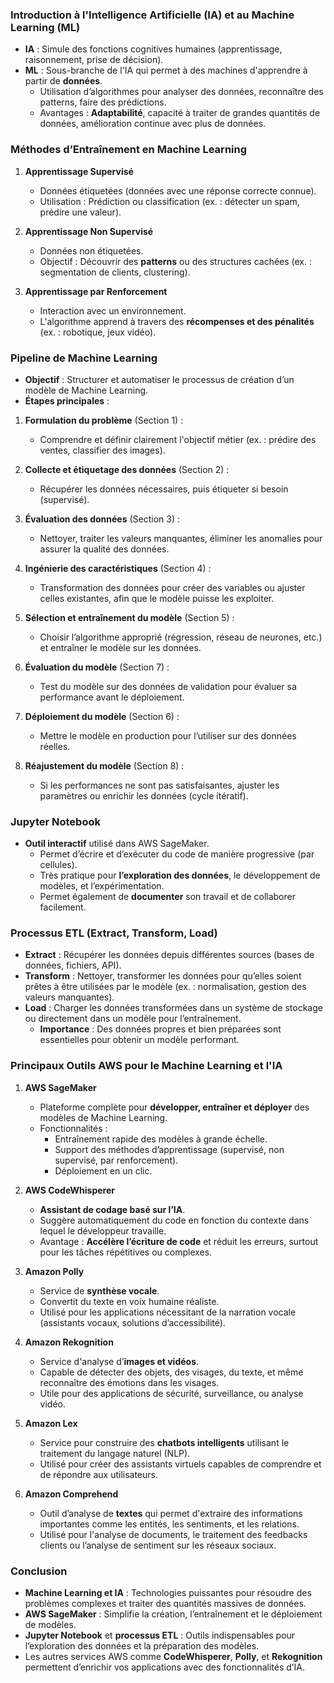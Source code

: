 ### **Introduction à l'Intelligence Artificielle (IA) et au Machine Learning (ML)**
- **IA** : Simule des fonctions cognitives humaines (apprentissage, raisonnement, prise de décision).
- **ML** : Sous-branche de l'IA qui permet à des machines d'apprendre à partir de **données**.
  - Utilisation d’algorithmes pour analyser des données, reconnaître des patterns, faire des prédictions.
  - Avantages : **Adaptabilité**, capacité à traiter de grandes quantités de données, amélioration continue avec plus de données.

### **Méthodes d’Entraînement en Machine Learning**
1. **Apprentissage Supervisé**
   - Données étiquetées (données avec une réponse correcte connue).
   - Utilisation : Prédiction ou classification (ex. : détecter un spam, prédire une valeur).
   
2. **Apprentissage Non Supervisé**
   - Données non étiquetées.
   - Objectif : Découvrir des **patterns** ou des structures cachées (ex. : segmentation de clients, clustering).

3. **Apprentissage par Renforcement**
   - Interaction avec un environnement.
   - L'algorithme apprend à travers des **récompenses et des pénalités** (ex. : robotique, jeux vidéo).

### **Pipeline de Machine Learning**
- **Objectif** : Structurer et automatiser le processus de création d’un modèle de Machine Learning.
- **Étapes principales** :
  
1. **Formulation du problème** (Section 1) :
   - Comprendre et définir clairement l'objectif métier (ex. : prédire des ventes, classifier des images).
   
2. **Collecte et étiquetage des données** (Section 2) :
   - Récupérer les données nécessaires, puis étiqueter si besoin (supervisé).

3. **Évaluation des données** (Section 3) :
   - Nettoyer, traiter les valeurs manquantes, éliminer les anomalies pour assurer la qualité des données.

4. **Ingénierie des caractéristiques** (Section 4) :
   - Transformation des données pour créer des variables ou ajuster celles existantes, afin que le modèle puisse les exploiter.

5. **Sélection et entraînement du modèle** (Section 5) :
   - Choisir l’algorithme approprié (régression, réseau de neurones, etc.) et entraîner le modèle sur les données.

6. **Évaluation du modèle** (Section 7) :
   - Test du modèle sur des données de validation pour évaluer sa performance avant le déploiement.

7. **Déploiement du modèle** (Section 6) :
   - Mettre le modèle en production pour l’utiliser sur des données réelles.

8. **Réajustement du modèle** (Section 8) :
   - Si les performances ne sont pas satisfaisantes, ajuster les paramètres ou enrichir les données (cycle itératif).

### **Jupyter Notebook**
- **Outil interactif** utilisé dans AWS SageMaker.
  - Permet d’écrire et d’exécuter du code de manière progressive (par cellules).
  - Très pratique pour **l’exploration des données**, le développement de modèles, et l’expérimentation.
  - Permet également de **documenter** son travail et de collaborer facilement.

### **Processus ETL (Extract, Transform, Load)**
- **Extract** : Récupérer les données depuis différentes sources (bases de données, fichiers, API).
- **Transform** : Nettoyer, transformer les données pour qu’elles soient prêtes à être utilisées par le modèle (ex. : normalisation, gestion des valeurs manquantes).
- **Load** : Charger les données transformées dans un système de stockage ou directement dans un modèle pour l’entraînement.
  - **Importance** : Des données propres et bien préparées sont essentielles pour obtenir un modèle performant.

### **Principaux Outils AWS pour le Machine Learning et l'IA**

1. **AWS SageMaker**
   - Plateforme complète pour **développer, entraîner et déployer** des modèles de Machine Learning.
   - Fonctionnalités :
     - Entraînement rapide des modèles à grande échelle.
     - Support des méthodes d’apprentissage (supervisé, non supervisé, par renforcement).
     - Déploiement en un clic.

2. **AWS CodeWhisperer**
   - **Assistant de codage basé sur l’IA**.
   - Suggère automatiquement du code en fonction du contexte dans lequel le développeur travaille.
   - Avantage : **Accélère l’écriture de code** et réduit les erreurs, surtout pour les tâches répétitives ou complexes.

3. **Amazon Polly**
   - Service de **synthèse vocale**.
   - Convertit du texte en voix humaine réaliste.
   - Utilisé pour les applications nécessitant de la narration vocale (assistants vocaux, solutions d’accessibilité).

4. **Amazon Rekognition**
   - Service d'analyse d’**images et vidéos**.
   - Capable de détecter des objets, des visages, du texte, et même reconnaître des émotions dans les visages.
   - Utile pour des applications de sécurité, surveillance, ou analyse vidéo.

5. **Amazon Lex**
   - Service pour construire des **chatbots intelligents** utilisant le traitement du langage naturel (NLP).
   - Utilisé pour créer des assistants virtuels capables de comprendre et de répondre aux utilisateurs.

6. **Amazon Comprehend**
   - Outil d’analyse de **textes** qui permet d'extraire des informations importantes comme les entités, les sentiments, et les relations.
   - Utilisé pour l'analyse de documents, le traitement des feedbacks clients ou l’analyse de sentiment sur les réseaux sociaux.

### **Conclusion**
- **Machine Learning et IA** : Technologies puissantes pour résoudre des problèmes complexes et traiter des quantités massives de données.
- **AWS SageMaker** : Simplifie la création, l’entraînement et le déploiement de modèles.
- **Jupyter Notebook** et **processus ETL** : Outils indispensables pour l’exploration des données et la préparation des modèles.
- Les autres services AWS comme **CodeWhisperer**, **Polly**, et **Rekognition** permettent d’enrichir vos applications avec des fonctionnalités d’IA.